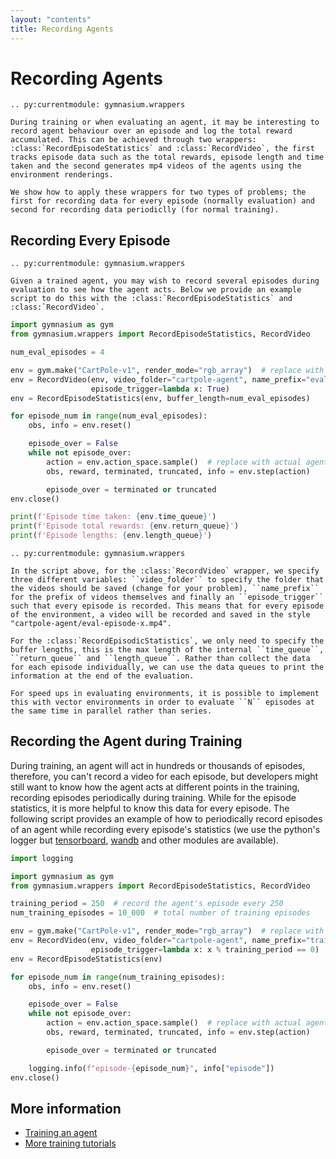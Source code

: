 ```yaml
---
layout: "contents"
title: Recording Agents
---
```


# Recording Agents

```{eval-rst}
.. py:currentmodule: gymnasium.wrappers

During training or when evaluating an agent, it may be interesting to record agent behaviour over an episode and log the total reward accumulated. This can be achieved through two wrappers: :class:`RecordEpisodeStatistics` and :class:`RecordVideo`, the first tracks episode data such as the total rewards, episode length and time taken and the second generates mp4 videos of the agents using the environment renderings.

We show how to apply these wrappers for two types of problems; the first for recording data for every episode (normally evaluation) and second for recording data periodiclly (for normal training).
```

## Recording Every Episode

```{eval-rst}
.. py:currentmodule: gymnasium.wrappers

Given a trained agent, you may wish to record several episodes during evaluation to see how the agent acts. Below we provide an example script to do this with the :class:`RecordEpisodeStatistics` and :class:`RecordVideo`.
```

```python
import gymnasium as gym
from gymnasium.wrappers import RecordEpisodeStatistics, RecordVideo

num_eval_episodes = 4

env = gym.make("CartPole-v1", render_mode="rgb_array")  # replace with your environment
env = RecordVideo(env, video_folder="cartpole-agent", name_prefix="eval",
                  episode_trigger=lambda x: True)
env = RecordEpisodeStatistics(env, buffer_length=num_eval_episodes)

for episode_num in range(num_eval_episodes):
    obs, info = env.reset()

    episode_over = False
    while not episode_over:
        action = env.action_space.sample()  # replace with actual agent
        obs, reward, terminated, truncated, info = env.step(action)

        episode_over = terminated or truncated
env.close()

print(f'Episode time taken: {env.time_queue}')
print(f'Episode total rewards: {env.return_queue}')
print(f'Episode lengths: {env.length_queue}')
```

```{eval-rst}
.. py:currentmodule: gymnasium.wrappers

In the script above, for the :class:`RecordVideo` wrapper, we specify three different variables: ``video_folder`` to specify the folder that the videos should be saved (change for your problem), ``name_prefix`` for the prefix of videos themselves and finally an ``episode_trigger`` such that every episode is recorded. This means that for every episode of the environment, a video will be recorded and saved in the style "cartpole-agent/eval-episode-x.mp4".

For the :class:`RecordEpisodicStatistics`, we only need to specify the buffer lengths, this is the max length of the internal ``time_queue``, ``return_queue`` and ``length_queue``. Rather than collect the data for each episode individually, we can use the data queues to print the information at the end of the evaluation.

For speed ups in evaluating environments, it is possible to implement this with vector environments in order to evaluate ``N`` episodes at the same time in parallel rather than series.
```

## Recording the Agent during Training

During training, an agent will act in hundreds or thousands of episodes, therefore, you can't record a video for each episode, but developers might still want to know how the agent acts at different points in the training, recording episodes periodically during training. While for the episode statistics, it is more helpful to know this data for every episode. The following script provides an example of how to periodically record episodes of an agent while recording every episode's statistics (we use the python's logger but [tensorboard](https://www.tensorflow.org/tensorboard), [wandb](https://docs.wandb.ai/guides/track) and other modules are available).

```python
import logging

import gymnasium as gym
from gymnasium.wrappers import RecordEpisodeStatistics, RecordVideo

training_period = 250  # record the agent's episode every 250
num_training_episodes = 10_000  # total number of training episodes

env = gym.make("CartPole-v1", render_mode="rgb_array")  # replace with your environment
env = RecordVideo(env, video_folder="cartpole-agent", name_prefix="training",
                  episode_trigger=lambda x: x % training_period == 0)
env = RecordEpisodeStatistics(env)

for episode_num in range(num_training_episodes):
    obs, info = env.reset()

    episode_over = False
    while not episode_over:
        action = env.action_space.sample()  # replace with actual agent
        obs, reward, terminated, truncated, info = env.step(action)

        episode_over = terminated or truncated

    logging.info(f"episode-{episode_num}", info["episode"])
env.close()
```

## More information

* [Training an agent](train_agent.md)
* [More training tutorials](../tutorials/training_agents)
